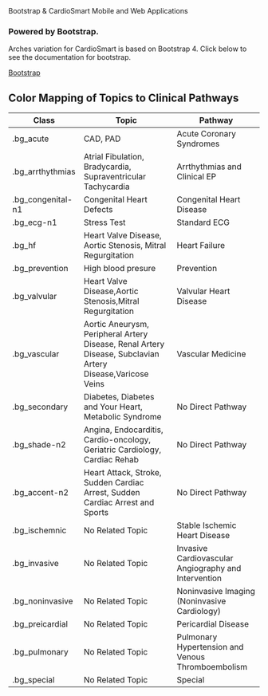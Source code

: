 <div class="br_1 br_round br_solid br_white-7 p_5 relative shadow_3 m-x_3">
	<div class="absolute t_0 r_0 l_0 b_0 opacity_7 z_0 br_round bg_center bg_cover" style="background-image:url('../img/triangletexture/orangetriangles.PNG')"></div>
		<div class="c_black font_11:lg font_6 font_8:md font_ui lh_1 m-y_4">Bootstrap &amp; CardioSmart
			<span class="block font_1 m-y_2 font_bold opacity_7">Mobile and Web Applications</span>
		</div>
        <div class="flex">
            <div class="flex_auto p-x_3 max-w_65">
                <h3 class="c_black font_5:lg font_3 font_4:md">Powered by Bootstrap.</h3>
                <p class="font_1 font_1:md font_3:lg">
                   Arches variation for CardioSmart is based on Bootstrap 4. Click below to see the documentation for
						bootstrap.
                </p>
                <div>
                    <a
                        class="br_radius bg_primary btn btn-primary c_white"
                        href="https://getbootstrap.com/docs/4.0/getting-started/introduction/"
                        role="button"
                        >Bootstrap</a
                    >
                </div>
            </div>
            </div>
        </div>	
</div>
<h2>Color Mapping of Topics to Clinical Pathways</h2>
<table class="table">
<thead>
<tr>
<th>Class</th>
<th>Topic</th>
<th>Pathway</th>
</tr>
</thead>
<tbody>
<tr>
<td>.bg_acute</td>
<td>CAD, PAD</td>
<td>Acute Coronary Syndromes</td>
</tr>
<tr>
<td>.bg_arrthythmias</td>
<td>Atrial Fibulation, Bradycardia, Supraventricular Tachycardia</td>
<td>Arrthythmias and Clinical EP</td>
</tr>
<tr>
<td>.bg_congenital-n1</td>
<td>Congenital Heart Defects</td>
<td>Congenital Heart Disease</td>
</tr>
<tr>
<td>.bg_ecg-n1</td>
<td>Stress Test</td>
<td>Standard ECG</td>
</tr>
<tr>
<td>.bg_hf</td>
<td>Heart Valve Disease, Aortic Stenosis, Mitral Regurgitation</td>
<td>Heart Failure</td>
</tr>
<tr>
<td>.bg_prevention</td>
<td>High blood presure</td>
<td>Prevention</td>
</tr>
<tr>
<td>.bg_valvular</td>
<td>Heart Valve Disease,Aortic Stenosis,Mitral Regurgitation</td>
<td>Valvular Heart Disease</td>
</tr>
<tr>
<td>.bg_vascular</td>
<td>Aortic Aneurysm, Peripheral Artery Disease, Renal Artery Disease, Subclavian Artery Disease,Varicose Veins</td>
<td>Vascular Medicine</td>
</tr>
<tr>
<td>.bg_secondary</td>
<td>Diabetes, Diabetes and Your Heart, Metabolic Syndrome</td>
<td>No Direct Pathway</td>
</tr>
<tr>
<td>.bg_shade-n2</td>
<td>Angina, Endocarditis, Cardio-oncology, Geriatric Cardiology, Cardiac Rehab</td>
<td>No Direct Pathway</td>
</tr>
<tr>
<td>.bg_accent-n2</td>
<td>Heart Attack, Stroke, Sudden Cardiac Arrest, Sudden Cardiac Arrest and Sports</td>
<td>No Direct Pathway</td>
</tr>
<tr>
<td>.bg_ischemnic</td>
<td>No Related Topic</td>
<td>Stable Ischemic Heart Disease</td>
</tr>
<tr>
<td>.bg_invasive</td>
<td>No Related Topic</td>
<td>Invasive Cardiovascular Angiography and Intervention</td>
</tr>
<tr>
<td>.bg_noninvasive</td>
<td>No Related Topic</td>
<td>Noninvasive Imaging (Noninvasive Cardiology)</td>
</tr>
<tr>
<td>.bg_preicardial</td>
<td>No Related Topic</td>
<td>Pericardial Disease</td>
</tr>
<tr>
<td>.bg_pulmonary</td>
<td>No Related Topic</td>
<td>Pulmonary Hypertension and Venous Thromboembolism</td>
</tr>
<tr>
<td>.bg_special</td>
<td>No Related Topic</td>
<td>Special</td>
</tr>
</tbody>
</table>
